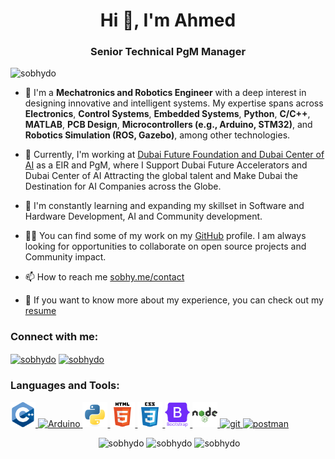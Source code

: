 
<h1 align="center">Hi 👋, I'm Ahmed</h1>
<h3 align="center">Senior Technical PgM Manager </h3>

<p align="left"> <img src="https://komarev.com/ghpvc/?username=sobhydo&label=Profile%20views&color=0e75b6&style=flat-square" alt="sobhydo" /> </p>

- 🤖 I'm a **Mechatronics and Robotics Engineer** with a deep interest in designing innovative and intelligent systems. My expertise spans across **Electronics**, **Control Systems**, **Embedded Systems**, **Python**, **C/C++**, **MATLAB**, **PCB Design**, **Microcontrollers (e.g., Arduino, STM32)**, and **Robotics Simulation (ROS, Gazebo)**, among other technologies.


- 🔭 Currently, I'm working at  [Dubai Future Foundation and Dubai Center of AI](https://dubaifuture.ae) as a EIR and PgM, where I Support Dubai Future Accelerators and Dubai Center of AI Attracting the global talent and Make Dubai the Destination for AI Companies across the Globe.

- 🌱 I'm constantly learning and expanding my skillset in Software and Hardware Development, AI and Community development.

- 👨‍💻 You can find some of my work on my [GitHub](https://github.com/sobhydo?tab=repositories) profile. I am always looking for opportunities to collaborate on open source projects and Community impact.

- 📫 How to reach me [sobhy.me/contact](sobhy.me/contact)

- 📄 If you want to know more about my experience, you can check out my [resume](https://sobhydo.notion.site/)


<h3 align="left">Connect with me:</h3>
<p align="left">
<a href="https://twitter.com/sobhydo" target="blank"><img align="center" src="https://raw.githubusercontent.com/rahuldkjain/github-profile-readme-generator/master/src/images/icons/Social/twitter.svg" alt="sobhydo" height="30" width="40" /></a> 
<a href="https://linkedin.com/in/sobhydo" target="blank"><img align="center" src="https://raw.githubusercontent.com/rahuldkjain/github-profile-readme-generator/master/src/images/icons/Social/linked-in-alt.svg" alt="sobhydo" height="30" width="40" /></a>

</p>

<h3 align="left">Languages and Tools:</h3>
<p align="left">
<a href="https://www.w3schools.com/cpp/" target="_blank"> <img src="https://raw.githubusercontent.com/devicons/devicon/master/icons/cplusplus/cplusplus-original.svg" alt="cplusplus" width="40" height="40"/> </a>
<a href="https://arduino.cc/" target="_blank"> <img src="https://www.vectorlogo.zone/logos/arduino/arduino-official.svg" alt="Arduino" width="40" height="40"/> </a>
<a href="https://www.python.org" target="_blank"> <img src="https://raw.githubusercontent.com/devicons/devicon/master/icons/python/python-original.svg" alt="python" width="40" height="40"/> </a>
<a href="https://www.w3.org/html/" target="_blank"> <img src="https://raw.githubusercontent.com/devicons/devicon/master/icons/html5/html5-original-wordmark.svg" alt="html5" width="40" height="40"/> </a>
<a href="https://www.w3schools.com/css/" target="_blank"> <img src="https://raw.githubusercontent.com/devicons/devicon/master/icons/css3/css3-original-wordmark.svg" alt="css3" width="40" height="40"/> </a> 
<a href="https://getbootstrap.com" target="_blank"> <img src="https://raw.githubusercontent.com/devicons/devicon/master/icons/bootstrap/bootstrap-plain-wordmark.svg" alt="bootstrap" width="40" height="40"/> </a>
<a href="https://nodejs.org" target="_blank"> <img src="https://raw.githubusercontent.com/devicons/devicon/master/icons/nodejs/nodejs-original-wordmark.svg" alt="nodejs" width="40" height="40"/> </a>
<a href="https://git-scm.com/" target="_blank"> <img src="https://www.vectorlogo.zone/logos/git-scm/git-scm-icon.svg" alt="git" width="40" height="40"/> </a> 
<a href="https://postman.com" target="_blank"> <img src="https://www.vectorlogo.zone/logos/getpostman/getpostman-icon.svg" alt="postman" width="40" height="40"/> </a>    


</p>

<p align="center" >
&nbsp;<img  src="https://github-readme-stats.vercel.app/api?username=sobhydo&show_icons=true&theme=dark&locale=en" alt="sobhydo" />

<img src="https://github-readme-stats.vercel.app/api/top-langs?username=sobhydo&show_icons=true&theme=dark&locale=en&layout=compact" alt="sobhydo" />

<img src="https://github-readme-streak-stats.herokuapp.com/?user=sobhydo&theme=dark" alt="sobhydo" />
</p>

